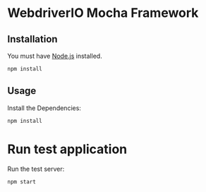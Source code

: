 # WebdriverIO Mocha Framework

## Installation

You must have [Node.js](https://www.nodejs.org/) installed.

```sh
npm install
```

## Usage

Install the Dependencies:

```sh
npm install
```

# Run test application
Run the test server:

```sh
npm start
```
